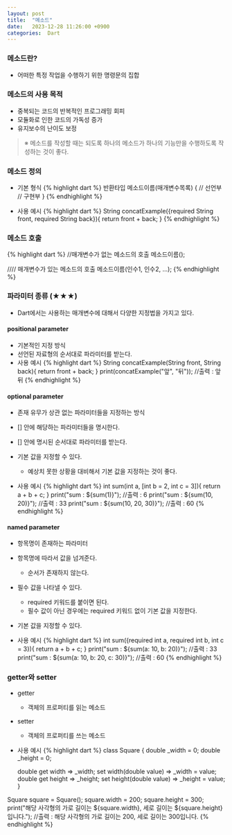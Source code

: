 ```yaml
---
layout: post
title:  "메소드"
date:   2023-12-28 11:26:00 +0900
categories:  Dart
---
```


### 메소드란?

- 어떠한 특정 작업을 수행하기 위한 명령문의 집합

### 메소드의 사용 목적

- 중복되는 코드의 반복적인 프로그래밍 회피
- 모듈화로 인한 코드의 가독성 증가
- 유지보수의 난이도 보정

>※ 메소드를 작성할 때는 되도록 하나의 메소드가 하나의 기능만을 수행하도록 작성하는 것이 좋다.

### 메소드 정의

- 기본 형식
{% highlight dart %}
반환타입 메소드이름(매개변수목록) { // 선언부
    // 구현부
}
{% endhighlight %}

- 사용 예시
{% highlight dart %}
String concatExample({required String front, required String back}){
  return front + back;
}
{% endhighlight %}

### 메소드 호출

{% highlight dart %}
//매개변수가 없는 메소드의 호출
메소드이름();

//// 매개변수가 있는 메소드의 호출
메소드이름(인수1, 인수2, ...);
{% endhighlight %}

### 파라미터 종류 (★★★)

- Dart에서는 사용하는 매개변수에 대해서 다양한 지정법을 가지고 있다.

#### positional parameter 

- 기본적인 지정 방식
- 선언된 자료형의 순서대로 파라미터를 받는다.
- 사용 예시
{% highlight dart %}
String concatExample(String front, String back){
  return front + back;
}
print(concatExample("앞", "뒤")); //출력 : 앞뒤
{% endhighlight %}

#### optional parameter

- 존재 유무가 상관 없는 파라미터들을 지정하는 방식
- [] 안에 해당하는 파라미터들을 명시한다.
- [] 안에 명시된 순서대로 파라미터를 받는다.
- 기본 값을 지정할 수 있다.
    - 예상치 못한 상황을 대비해서 기본 값을 지정하는 것이 좋다.

- 사용 예시
{% highlight dart %}
int sum(int a, [int b = 2, int c = 3]){
    return a + b + c;
}
print("sum : ${sum(1)}"); //출력 : 6
print("sum : ${sum(10, 20)}"); //출력 : 33
print("sum : ${sum(10, 20, 30)}"); //출력 : 60
{% endhighlight %}

#### named parameter

- 항목명이 존재하는 파라미터
- 항목명에 따라서 값을 넘겨준다.
    - 순서가 존재하지 않는다.
- 필수 값을 나타낼 수 있다.
    - required 키워드를 붙이면 된다.
    - 필수 값이 아닌 경우에는 required 키워드 없이 기본 값을 지정한다.
- 기본 값을 지정할 수 있다.

- 사용 예시
{% highlight dart %}
int sum({required int a, required int b, int c = 3}){
    return a + b + c;
}
print("sum : ${sum(a: 10, b: 20)}"); //출력 : 33
print("sum : ${sum(a: 10, b: 20, c: 30)}"); //출력 : 60
{% endhighlight %}

### getter와 setter

- getter
    - 객체의 프로퍼티를 읽는 메소드
- setter
    - 객체의 프로퍼티를 쓰는 메소드
- 사용 예시
{% highlight dart %}
class Square {
    double _width = 0;
    double _height = 0;

    double get width => _width;
    set width(double value) => _width = value;
    double get height => _height; 
    set height(double value) => _height = value;
}

Square square = Square();
square.width = 200;
square.height = 300;
print("해당 사각형의 가로 길이는 ${square.width}, 세로 길이는 ${square.height}입니다."); //출력 : 해당 사각형의 가로 길이는 200, 세로 길이는 300입니다.
{% endhighlight %}